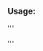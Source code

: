 ### Usage:

'''
 <div data-video="VIDEO-ID"  
        data-autoplay="1"         
        data-loop="1"             
        id="youtube-audio">
        <script src="https://www.youtube.com/iframe_api"></script>
        <script src="https://raw.githubusercontent.com/Mr-Kranarong/Hidden-Youtube-Background-Music-JS/master/yt.js"></script>
 </div>
'''
